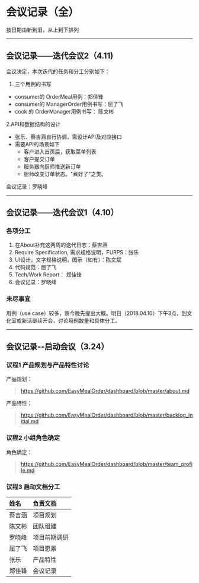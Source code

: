 ﻿# 会议记录（全）
按日期由新到旧，从上到下排列

---

## 会议记录——迭代会议2（4.11)
会议决定，本次迭代的任务和分工分别如下：

1. 三个用例的书写 
 + consumer的 OrderMeal用例：郑佳锋
 + consumer的 ManagerOrder用例书写：屈了飞
 + cook 的 OrderManager用例书写： 陈文彬

2.API和数据结构的设计

+ 张乐、蔡吉涵自行协调，需设计API及对应接口
+ 需要API的场景如下
    + 客户进入首页后，获取菜单列表
    + 客户提交订单
    + 服务器向厨师推送新订单
    + 厨师改变订单状态。"煮好了"之类。

会议记录：罗晓峰

---
## 会议记录——迭代会议1（4.10）

### 各项分工
 1. 在About补充这两周的迭代日志：蔡吉涵
 2. Require Specification, 需求规格说明，FURPS：张乐
 3. UI设计，文字规格说明，图示（如有）：陈文斌
 4. 代码规范：屈了飞
 5. Tech/Work Report： 郑佳锋
 6. 会议记录：罗晓峰

### 未尽事宜
用例（use case）较多，蔡今晚先提出大概。明日（2018.04.10）下午3点，到文化室或新活继续开会，讨论用例数量和具体分工。

 ---

## 会议记录--启动会议（3.24）

### 议程1  产品规划与产品特性讨论  

产品规划：

> https://github.com/EasyMealOrder/dashboard/blob/master/about.md

产品特性：

> https://github.com/EasyMealOrder/dashboard/blob/master/backlog_initial.md

### 议程2  小组角色确定

角色确定：

> https://github.com/EasyMealOrder/dashboard/blob/master/team_profile.md

### 议程3   启动文档分工  

| 姓名   | 负责文档   |
| :--- | :----- |
| 蔡吉涵  | 项目规划   |
| 陈文彬  | 团队组建   |
| 罗晓峰  | 项目前期调研 |
| 屈了飞  | 项目愿景   |
| 张乐   | 产品特性   |
| 郑佳锋  | 会议记录   |








